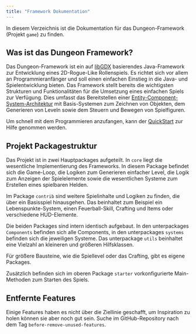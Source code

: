```yaml
---
title: "Framework Dokumentation"
---
```


In diesem Verzeichnis ist die Dokumentation für das Dungeon-Framework (Projekt `game`) zu finden.

## Was ist das Dungeon Framework?

Das Dungeon-Framework ist ein auf [libGDX](https://libgdx.com/) basierendes Java-Framework zur Entwicklung eines 2D-Rogue-Like Rollenspiels. Es richtet sich vor allem an Programmieranfänger und soll einen einfachen Einstieg in die Java- und Spielentwicklung bieten. Das Framework stellt bereits die wichtigsten Strukturen und Funktionalitäten für die Umsetzung eines einfachen Spiels zur Verfügung. Dies umfasst das Bereitstellen einer [Entity-Component-System-Architektur](./ecs_basics.md) mit Basis-Systemen zum Zeichnen von Objekten, dem Generieren von Leveln sowie dem Steuern und Bewegen von Spielfiguren.

Um schnell mit dem Programmieren anzufangen, kann der [QuickStart](./quickstart.md) zur Hilfe genommen werden.

## Projekt Packagestruktur

Das Projekt ist in zwei Hauptpackages aufgeteilt. In `core` liegt die wesentliche Implementierung des Frameworks. In diesem Package befindet sich die Game-Loop, die Logiken zum Generieren einfacher Level, die Logik zum Anzeigen der Spielelemente sowie die wesentlichen Systeme zum Erstellen eines spielbaren Helden.

Im Package `contrib` sind weitere Spielinhalte und Logiken zu finden, die über ein Basisspiel hinausgehen. Das beinhaltet zum Beispiel ein Lebenspunkte-System, einen Feuerball-Skill, Crafting und Items oder verschiedene HUD-Elemente.

Die beiden Packages sind intern identisch aufgebaut. In den unterpackages `Components` befinden sich alle Components, in den unterpackages `systems` befinden sich die jeweiligen Systeme. Das unterpackage `utils` beinhaltet eine Vielzahl an kleineren und größeren Hilfsklassen.

Für größere Bausteine, wie die Spiellevel oder das Crafting, gibt es eigene Packages.

Zusätzlich befinden sich im oberen Package `starter` vorkonfigurierte Main-Methoden zum Starten des Spiels.


## Entfernte Features

Einige Features haben es nicht über die Ziellinie geschafft, um Inspiration zu holen können sie aber noch gut sein.
Suche im GitHub-Repository nach dem Tag `before-remove-unused-features`.
